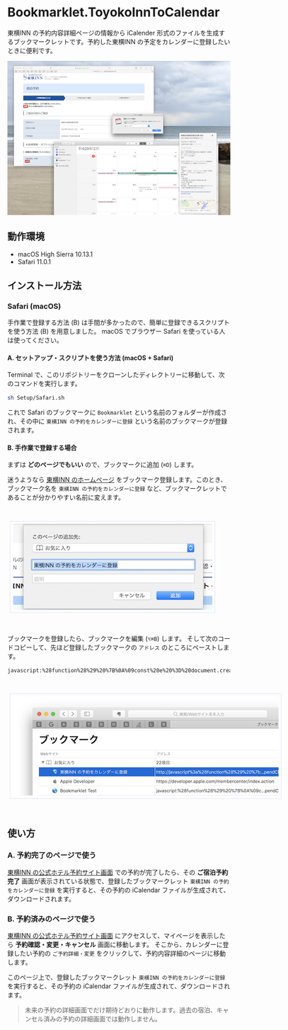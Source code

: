 # Bookmarklet.ToyokoInnToCalendar

東横INN の予約内容詳細ページの情報から iCalender 形式のファイルを生成するブックマークレットです。予約した東横INN の予定をカレンダーに登録したいときに便利です。

![概要](Documents/Resources/概要.png)

## 動作環境

- macOS High Sierra 10.13.1
- Safari 11.0.1


## インストール方法

### Safari (macOS)

手作業で登録する方法 (B) は手間が多かったので、簡単に登録できるスクリプトを使う方法 (B) を用意しました。
macOS でブラウザー Safari を使っている人は使ってください。

#### A. セットアップ・スクリプトを使う方法 (macOS + Safari)

Terminal で、このリポジトリーをクローンしたディレクトリーに移動して、次のコマンドを実行します。

```sh
sh Setup/Safari.sh
```

これで Safari のブックマークに `Bookmarklet` という名前のフォルダーが作成され、その中に `東横INN の予約をカレンダーに登録` という名前のブックマークが登録されます。

#### B. 手作業で登録する場合

まずは **どのページでもいい** ので、ブックマークに追加 (`⌘D`) します。

迷うようなら [東横INN のホームページ](https://www.toyoko-inn.com) をブックマーク登録します。このとき、ブックマーク名を `東横INN の予約をカレンダーに登録` など、ブックマークレットであることが分かりやすい名前に変えます。

<img style="border: 2pt solid #EEF; padding: 4pt; margin: 22pt 4pt; max-width: 500pt;" src="Documents/Resources/ブックマークレットに登録.png"/>

ブックマークを登録したら、ブックマークを編集 (`⌥⌘B`) します。
そして次のコードコピーして、先ほど登録したブックマークの `アドレス` のところにペーストします。


```html
javascript:%28function%28%29%20%7B%0A%09const%20e%20%3D%20document.createElement%28%27script%27%29%3B%0A%09const%20url%20%3D%20%27https%3A//rawgit.com/es-kumagai/Bookmarklet.ToyokoInnToCalendar/master/ToyokoInnToCalendar.js%27%3B%0A%09e.charset%3D%27utf-8%27%3B%0A%09e.src%3Durl%3B%0A%09document.body.appendChild%28e%29%3B%0A%7D%29%28%29
```

<img style="border: 2pt solid #EEF; padding: 4pt; margin: 22pt 4pt; max-width: 500pt;" src="Documents/Resources/ブックマークレットを編集.png"/>

## 使い方

### A. 予約完了のページで使う

[東横INN の公式ホテル予約サイト画面](https://www.toyoko-inn.com) での予約が完了したら、その **ご宿泊予約完了** 画面が表示されている状態で、登録したブックマークレット `東横INN の予約をカレンダーに登録` を実行すると、その予約の iCalendar ファイルが生成されて、ダウンロードされます。

### B. 予約済みのページで使う

[東横INN の公式ホテル予約サイト画面](https://www.toyoko-inn.com) にアクセスして、マイページを表示したら **予約確認・変更・キャンセル** 画面に移動します。
そこから、カレンダーに登録したい予約の `ご予約詳細・変更` をクリックして、予約内容詳細のページに移動します。

このページ上で、登録したブックマークレット `東横INN の予約をカレンダーに登録` を実行すると、その予約の iCalendar ファイルが生成されて、ダウンロードされます。
 
> 未来の予約の詳細画面でだけ期待どおりに動作します。過去の宿泊、キャンセル済みの予約の詳細画面では動作しません。
